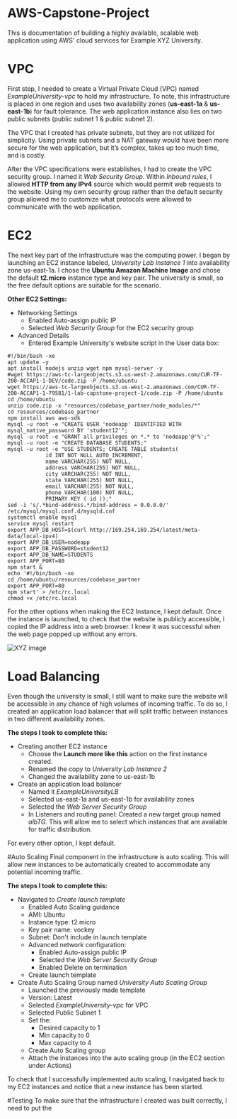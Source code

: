 # AWS-Capstone-Project
This is documentation of building a highly available, scalable web application using AWS' cloud services for Example XYZ University.


# VPC
First step, I needed to create a Virtual Private Cloud (VPC) named _ExampleUniversity-vpc_ to hold my infrastructure. To note, this infrastructure is placed in one region and uses two availability zones (**us-east-1a** & **us-east-1b**) for fault tolerance. The web application instance also lies on two public subnets (public subnet 1 & public subnet 2).

The VPC that I created has private subnets, but they are not utilized for simplicity. Using private subnets and a NAT gateway would have been more secure for the web application, but it’s complex, takes up too much time, and is costly.

After the VPC specifications were establishes, I had to create the VPC security group. I named it _Web Security Group_. Within _Inbound rules_, I allowed **HTTP from any IPv4** source which would permit web requests to the website. Using my own security group rather than the default security group allowed me to customize what protocols were allowed to communicate with the web application. 


# EC2
The next key part of the infrastructure was the computing power. I began by launching an EC2 instance labeled, _University Lab Instance 1_ into availability zone us-east-1a. I chose the **Ubuntu Amazon Machine Image** and chose the default **t2.micro** instance type and key pair. The university is small, so the free default options are suitable for the scenario. 

**Other EC2 Settings:**
+ Networking Settings
    + Enabled Auto-assign public IP
    + Selected _Web Security Group_ for the EC2 security group
+ Advanced Details
    + Entered Example University's website script in the User data box:

``` 
#!/bin/bash -xe
apt update -y
apt install nodejs unzip wget npm mysql-server -y
#wget https://aws-tc-largeobjects.s3.us-west-2.amazonaws.com/CUR-TF-200-ACCAP1-1-DEV/code.zip -P /home/ubuntu
wget https://aws-tc-largeobjects.s3.us-west-2.amazonaws.com/CUR-TF-200-ACCAP1-1-79581/1-lab-capstone-project-1/code.zip -P /home/ubuntu
cd /home/ubuntu
unzip code.zip -x "resources/codebase_partner/node_modules/*"
cd resources/codebase_partner
npm install aws aws-sdk
mysql -u root -e "CREATE USER 'nodeapp' IDENTIFIED WITH mysql_native_password BY 'student12'";
mysql -u root -e "GRANT all privileges on *.* to 'nodeapp'@'%';"
mysql -u root -e "CREATE DATABASE STUDENTS;"
mysql -u root -e "USE STUDENTS; CREATE TABLE students(
            id INT NOT NULL AUTO_INCREMENT,
            name VARCHAR(255) NOT NULL,
            address VARCHAR(255) NOT NULL,
            city VARCHAR(255) NOT NULL,
            state VARCHAR(255) NOT NULL,
            email VARCHAR(255) NOT NULL,
            phone VARCHAR(100) NOT NULL,
            PRIMARY KEY ( id ));"
sed -i 's/.*bind-address.*/bind-address = 0.0.0.0/' /etc/mysql/mysql.conf.d/mysqld.cnf
systemctl enable mysql
service mysql restart
export APP_DB_HOST=$(curl http://169.254.169.254/latest/meta-data/local-ipv4)
export APP_DB_USER=nodeapp
export APP_DB_PASSWORD=student12
export APP_DB_NAME=STUDENTS
export APP_PORT=80
npm start &
echo '#!/bin/bash -xe
cd /home/ubuntu/resources/codebase_partner
export APP_PORT=80
npm start' > /etc/rc.local
chmod +x /etc/rc.local
```
For the other options when making the EC2 Instance, I kept default. Once the instance is launched, to check that the website is publicly accessible, I copied the IP address into a web browser. I knew it was successful when the web page popped up without any errors.

![XYZ image](https://github.com/Lynxee123/AWS-Capstone-Project/assets/117693278/77e90f7e-1395-4fed-bd23-9a5c98771cb4)


# Load Balancing
Even though the university is small, I still want to make sure the website will be accessible in any chance of high volumes of incoming traffic. To do so, I created an application load balancer that will split traffic between instances in two different availability zones.

**The steps I took to complete this:**
+ Creating another EC2 instance
    + Choose the **Launch more like this** action on the first instance created. 
    + Renamed the copy to _University Lab Instance 2_
    + Changed the availability zone to us-east-1b
+ Create an application load balancer
    + Named it _ExampleUniversityLB_
    + Selected us-east-1a and us-east-1b for availability zones
    + Selected the _Web Server Security Group_
    + In Listeners and routing panel: Created a new target group named _albTG_. This will allow me to select which instances that are available for traffic distribution.

For every other option, I kept default.


#Auto Scaling
Final component in the infrastructure is auto scaling. This will allow new instances to be automatically created to accommodate any potential incoming traffic. 

**The steps I took to complete this:**
+ Navigated to _Create launch template_
    + Enabled Auto Scaling guidance
    + AMI: Ubuntu
    + Instance type: t2.micro
    + Key pair name: vockey
    + Subnet: Don't include in launch template
    + Advanced network configuration:
        + Enabled Auto-assign public IP
        + Selected the _Web Server Security Group_
        + Enabled Delete on termination
    + Create launch template
+ Create Auto Scaling Group named _University Auto Scaling Group_
    +  Launched the previously made template
    +  Version: Latest
    +  Selected _ExampleUniversity-vpc_ for VPC
    +  Selected Public Subnet 1
    +  Set the:
        + Desired capacity to 1
        + Min capacity to 0
        + Max capacity to 4
    +  Create Auto Scaling group
    +  Attach the instances into the auto scaling group (in the EC2 section under Actions)

To check that I successfully implemented auto scaling, I navigated back to my EC2 instances and notice that a new instance has been started. 


#Testing
To make sure that the infrastructure I created was built correctly, I need to put the 




